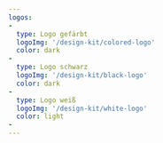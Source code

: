 ```yaml
---
logos:
-
  type: Logo gefärbt
  logoImg: '/design-kit/colored-logo'
  color: dark
-
  type: Logo schwarz
  logoImg: '/design-kit/black-logo'
  color: dark
-
  type: Logo weiß
  logoImg: '/design-kit/white-logo'
  color: light
-
---
```

